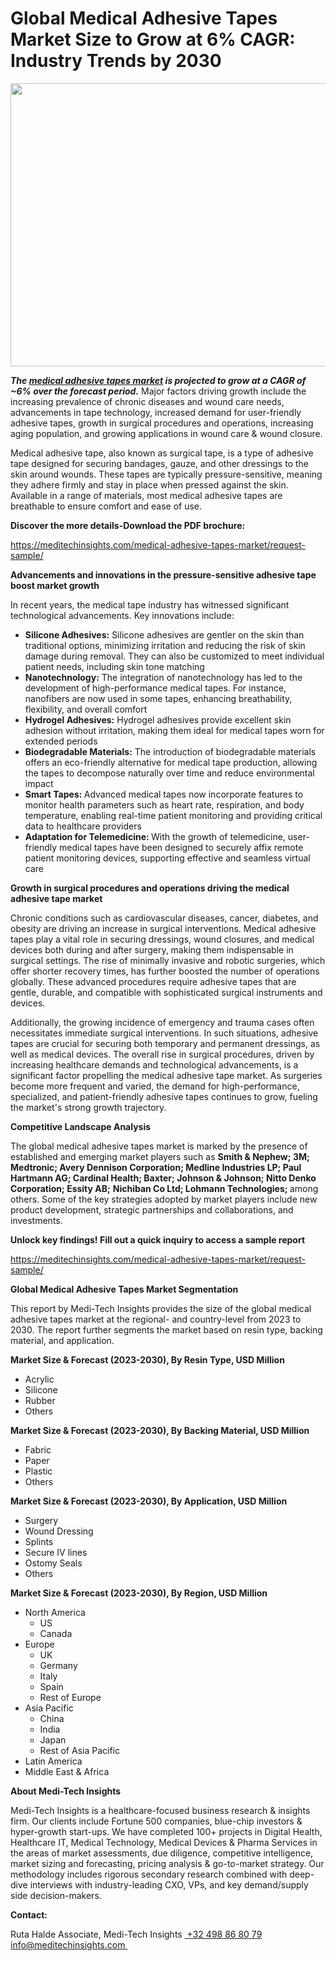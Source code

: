 <H1> Global Medical Adhesive Tapes Market Size to Grow at 6% CAGR: Industry Trends by 2030 </H1>
<img class="alignnone size-full wp-image-1597" src="http://dailyinvestorhub.com/wp-content/uploads/2025/04/Medical-Adhesive-Tapes-Market.png" alt="" width="758" height="453" />

<strong><em>The </em></strong><a href="https://meditechinsights.com/medical-adhesive-tapes-market/"><strong><em>medical adhesive tapes market</em></strong></a><strong><em> is projected to grow at a CAGR of ~6% over the forecast period.</em></strong> Major factors driving growth include the increasing prevalence of chronic diseases and wound care needs, advancements in tape technology, increased demand for user-friendly adhesive tapes, growth in surgical procedures and operations, increasing aging population, and growing applications in wound care &amp; wound closure.

Medical adhesive tape, also known as surgical tape, is a type of adhesive tape designed for securing bandages, gauze, and other dressings to the skin around wounds. These tapes are typically pressure-sensitive, meaning they adhere firmly and stay in place when pressed against the skin. Available in a range of materials, most medical adhesive tapes are breathable to ensure comfort and ease of use.

<strong>Discover the more details-Download the PDF brochure:</strong>

<a href="https://meditechinsights.com/medical-adhesive-tapes-market/request-sample/">https://meditechinsights.com/medical-adhesive-tapes-market/request-sample/</a>

<strong>Advancements and innovations in the pressure-sensitive adhesive tape boost market growth</strong>

In recent years, the medical tape industry has witnessed significant technological advancements. Key innovations include:
<ul>
 	<li><strong>Silicone Adhesives:</strong> Silicone adhesives are gentler on the skin than traditional options, minimizing irritation and reducing the risk of skin damage during removal. They can also be customized to meet individual patient needs, including skin tone matching</li>
 	<li><strong>Nanotechnology:</strong> The integration of nanotechnology has led to the development of high-performance medical tapes. For instance, nanofibers are now used in some tapes, enhancing breathability, flexibility, and overall comfort</li>
 	<li><strong>Hydrogel Adhesives:</strong> Hydrogel adhesives provide excellent skin adhesion without irritation, making them ideal for medical tapes worn for extended periods</li>
 	<li><strong>Biodegradable Materials:</strong> The introduction of biodegradable materials offers an eco-friendly alternative for medical tape production, allowing the tapes to decompose naturally over time and reduce environmental impact</li>
 	<li><strong>Smart Tapes: </strong>Advanced medical tapes now incorporate features to monitor health parameters such as heart rate, respiration, and body temperature, enabling real-time patient monitoring and providing critical data to healthcare providers</li>
 	<li><strong>Adaptation for Telemedicine: </strong>With the growth of telemedicine, user-friendly medical tapes have been designed to securely affix remote patient monitoring devices, supporting effective and seamless virtual care</li>
</ul>
<strong>Growth in surgical procedures and operations driving the medical adhesive tape market</strong>

Chronic conditions such as cardiovascular diseases, cancer, diabetes, and obesity are driving an increase in surgical interventions. Medical adhesive tapes play a vital role in securing dressings, wound closures, and medical devices both during and after surgery, making them indispensable in surgical settings. The rise of minimally invasive and robotic surgeries, which offer shorter recovery times, has further boosted the number of operations globally. These advanced procedures require adhesive tapes that are gentle, durable, and compatible with sophisticated surgical instruments and devices.

Additionally, the growing incidence of emergency and trauma cases often necessitates immediate surgical interventions. In such situations, adhesive tapes are crucial for securing both temporary and permanent dressings, as well as medical devices. The overall rise in surgical procedures, driven by increasing healthcare demands and technological advancements, is a significant factor propelling the medical adhesive tape market. As surgeries become more frequent and varied, the demand for high-performance, specialized, and patient-friendly adhesive tapes continues to grow, fueling the market's strong growth trajectory.

<strong>Competitive Landscape Analysis</strong>

The global medical adhesive tapes market is marked by the presence of established and emerging market players such as <strong>Smith &amp; Nephew; 3M; Medtronic; Avery Dennison Corporation; Medline Industries LP; Paul Hartmann AG; Cardinal Health; Baxter; Johnson &amp; Johnson; Nitto Denko Corporation; Essity AB;</strong> <strong>Nichiban Co Ltd; Lohmann Technologies; </strong>among others. Some of the key strategies adopted by market players include new product development, strategic partnerships and collaborations, and investments.

<strong>Unlock key findings! Fill out a quick inquiry to access a sample report</strong>

<a href="https://meditechinsights.com/medical-adhesive-tapes-market/request-sample/">https://meditechinsights.com/medical-adhesive-tapes-market/request-sample/</a>

<strong>Global Medical Adhesive Tapes Market Segmentation</strong>

This report by Medi-Tech Insights provides the size of the global medical adhesive tapes market at the regional- and country-level from 2023 to 2030. The report further segments the market based on resin type, backing material, and application.

<strong>Market Size &amp; Forecast (2023-2030), By Resin Type, USD Million</strong>
<ul>
 	<li>Acrylic</li>
 	<li>Silicone</li>
 	<li>Rubber</li>
 	<li>Others</li>
</ul>
<strong>Market Size &amp; Forecast (2023-2030), By Backing Material, USD Million</strong>
<ul>
 	<li>Fabric</li>
 	<li>Paper</li>
 	<li>Plastic</li>
 	<li>Others</li>
</ul>
<strong>Market Size &amp; Forecast (2023-2030), By Application, USD Million</strong>
<ul>
 	<li>Surgery</li>
 	<li>Wound Dressing</li>
 	<li>Splints</li>
 	<li>Secure IV lines</li>
 	<li>Ostomy Seals</li>
 	<li>Others</li>
</ul>
<strong>Market Size &amp; Forecast (2023-2030), By Region, USD Million</strong>
<ul>
 	<li>North America
<ul>
 	<li>US</li>
 	<li>Canada</li>
</ul>
</li>
 	<li>Europe
<ul>
 	<li>UK</li>
 	<li>Germany</li>
 	<li>Italy</li>
 	<li>Spain</li>
 	<li>Rest of Europe</li>
</ul>
</li>
 	<li>Asia Pacific
<ul>
 	<li>China</li>
 	<li>India</li>
 	<li>Japan</li>
 	<li>Rest of Asia Pacific</li>
</ul>
</li>
 	<li>Latin America</li>
 	<li>Middle East &amp; Africa</li>
</ul>
<strong>About Medi-Tech Insights</strong>

Medi-Tech Insights is a healthcare-focused business research &amp; insights firm. Our clients include Fortune 500 companies, blue-chip investors &amp; hyper-growth start-ups. We have completed 100+ projects in Digital Health, Healthcare IT, Medical Technology, Medical Devices &amp; Pharma Services in the areas of market assessments, due diligence, competitive intelligence, market sizing and forecasting, pricing analysis &amp; go-to-market strategy. Our methodology includes rigorous secondary research combined with deep-dive interviews with industry-leading CXO, VPs, and key demand/supply side decision-makers.

<strong>Contact:</strong>

Ruta Halde
Associate, Medi-Tech Insights
<u> +32 498 86 80 79
</u><a href="mailto:info@meditechinsights.com">info@meditechinsights.com</a><u> </u>
